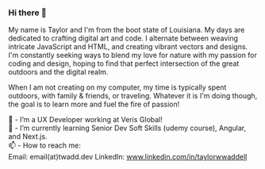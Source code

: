 ### Hi there 👋

My name is Taylor and I'm from the boot state of Louisiana. My days are dedicated to crafting digital art and code. I alternate between weaving intricate JavaScript and HTML, and creating vibrant vectors and designs. I'm constantly seeking ways to blend my love for nature with my passion for coding and design, hoping to find that perfect intersection of the great outdoors and the digital realm.

When I am not creating on my computer, my time is typically spent outdoors, with family & friends, or traveling. Whatever it is I'm doing though, the goal is to learn more and fuel the fire of passion!

🔭 - I’m a UX Developer working at Veris Global!  
🌱 - I’m currently learning Senior Dev Soft Skills (udemy course), Angular, and Next.js.  
📫 - How to reach me:  
Email: email(at)twadd.dev
LinkedIn: www.linkedin.com/in/taylorwwaddell
